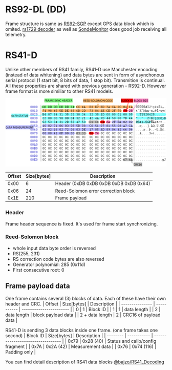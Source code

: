 # RS92-DL (DD)
Frame structure is same as [RS92-SGP](https://brmlab.cz/project/weathersonde/telemetry_decoding) except GPS data block which is omited.
[rs1729 decoder](https://github.com/rs1729/RS/blob/master/demod/mod/rs92mod.c) as well as [SondeMonitor](https://www.coaa.co.uk/sondemonitor.htm) does good job receiving all telemetry.

# RS41-D
Unlike other members of RS41 family, RS41-D use Manchester encoding (instead of data whitening) and data bytes are sent in form of asynchonous serial protocol (1 start bit, 8 bits of data, 1 stop bit). Transmition is continual. All these properties are shared with previous generation - RS92-D.
However frame format is more similiar to other RS41 models.

![RS41-D_frame](RS41-D_frame.png?raw=true "Randomly selected RS41-D frame")

| Offset | Size[bytes] | Description                            |
| ------ | ----------- | -------------------------------------- |
| 0x00   | 6           | Header (0xDB 0xDB 0xDB 0xDB 0xDB 0x64) |
| 0x06   | 24          | Reed-Solomon error correction block    |
| 0x1E   | 210         | Frame payload                          |

### Header
Frame header sequence is fixed. It's used for frame start synchronizing. 

### Reed-Solomon block
- whole input data byte order is reversed
- RS(255, 231)
- RS correction code bytes are also reversed
- Generator polynomial: 285 (0x11d)
- First consecutive root: 0

## Frame payload data
One frame contains several (3) blocks of data. Each of these have their own header and CRC.
| Offset          | Size[bytes] | Description             |
| --------------- | ----------- | ----------------------- |
| 0               | 1           | Block ID                |
| 1               | 1           | data length             |
| 2               | data length | block payload data      |
| 2 + data length | 2           | CRC16 of payload data   |

RS41-D is sending 3 data blocks inside one frame. (one frame takes one second)
| Block ID | Size[bytes] | Description                       |
| -------- | ----------- | --------------------------------- |
| 0x79     | 0x28 (40)   | Status and calib/config fragment  |
| 0x7A     | 0x2A (42)   | Measurement data                  |
| 0x76     | 0x74 (116)  | Padding only                      |

You can find detail description of RS41 data blocks [@bajzo/RS41_Decoding](https://github.com/bazjo/RS41_Decoding/tree/master/RS41-SGP)
